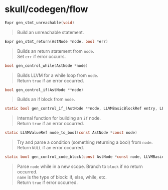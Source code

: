 # skull/codegen/flow

```c
Expr gen_stmt_unreachable(void)
```

> Build an unreachable statement.

```c
Expr gen_stmt_return(AstNode *node, bool *err)
```

> Builds an return statement from `node`.
> \
> Set `err` if error occurrs.

```c
bool gen_control_while(AstNode *node)
```

> Builds LLVM for a while loop from `node`.
> \
> Return `true` if an error occurred.

```c
bool gen_control_if(AstNode **node)
```

> Builds an if block from `node`.

```c
static bool gen_control_if_(AstNode **node, LLVMBasicBlockRef entry, LLVMBasicBlockRef end)
```

> Internal function for building an `if` node.
> \
> Return `true` if an error occurred.

```c
static LLVMValueRef node_to_bool(const AstNode *const node)
```

> Try and parse a condition (something returning a bool) from `node`.
> \
> Return `NULL` if an error occurred.

```c
static bool gen_control_code_block(const AstNode *const node, LLVMBasicBlockRef block)
```

> Parse `node` while in a new scope. Branch to `block` if no return occurred.
> \
> `name` is the type of block: if, else, while, etc.
> \
> Return `true` if error occurred.

